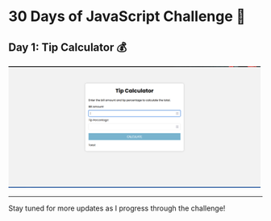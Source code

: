 # 30 Days of JavaScript Challenge 🚀

## Day 1: Tip Calculator 💰


<img src="img/screenshot-1.png" alt="Tip Calculator Screenshot" width="500"/>


---

Stay tuned for more updates as I progress through the challenge!
